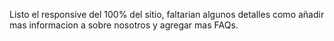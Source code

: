 Listo el responsive del 100% del sitio, faltarian algunos detalles como añadir mas informacion a sobre nosotros
y agregar mas FAQs. 
